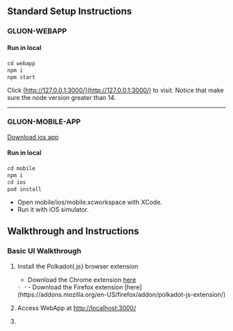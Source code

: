 ## Standard Setup Instructions

### GLUON-WEBAPP

#### Run in local
```
cd webapp
npm i
npm start
```
Click [http://127.0.0.1:3000/](http://127.0.0.1:3000/) to visit.
Notice that make sure the node version greater than 14.

-----


### GLUON-MOBILE-APP

[Download ios app](http://d.zqapps.com/m63e)

#### Run in local
```
cd mobile
npm i
cd ios
pod install
```

* Open mobile/ios/mobile.xcworkspace with XCode.
* Run it with iOS simulator.

## Walkthrough and Instructions
### Basic UI Walkthrough
1. Install the Polkadot{.js} browser extension
   - Download the Chrome extension [here](https://chrome.google.com/webstore/detail/polkadot%7Bjs%7D-extension/mopnmbcafieddcagagdcbnhejhlodfdd/related)
   <img src="https://github.com/tearust/gluon-app/blob/main/public/images/chrome-extension-install.png" width="20" height="10">
   - Download the Firefox extension [here](https://addons.mozilla.org/en-US/firefox/addon/polkadot-js-extension/)

2. Access WebApp at [http://localhost:3000/](http://127.0.0.1:3000/)
3.
